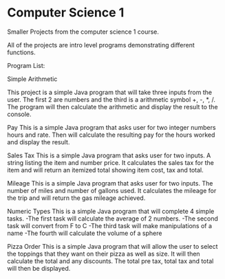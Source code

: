 # Computer Science 1



Smaller Projects from the computer science 1 course.

All of the projects are intro level programs demonstrating different functions.



Program List:



Simple Arithmetic

This project is a simple Java program that will take three inputs from the user. The first 2 are numbers and the third is a arithmetic symbol +, -, *, /. The program will then calculate the arithmetic and display the result to the console.

Pay
This is a simple Java program that asks user for two integer numbers hours and rate. Then will calculate the resulting pay for the hours worked and display the result.

Sales Tax
This is a simple Java program that asks user for two inputs. A string listing the item and number price. It calculates the sales tax for the item and will return an itemized total showing item cost, tax and total.

Mileage
This is a simple Java program that asks user for two inputs. The number of miles and number of gallons used. It calculates the mileage for the trip and will return the gas mileage achieved.

Numeric Types
This is a simple Java program that will complete 4 simple tasks.
 -The first task will calculate the average of 2 numbers.
 -The second task will convert from F to C
 -The third task will make manipulations of a name
 -The fourth will calculate the volume of a sphere

Pizza Order
This is a simple Java program that will allow the user to select the toppings that they want on their pizza as well as size. It will then calculate the total and any discounts. The total pre tax, total tax and total will then be displayed.